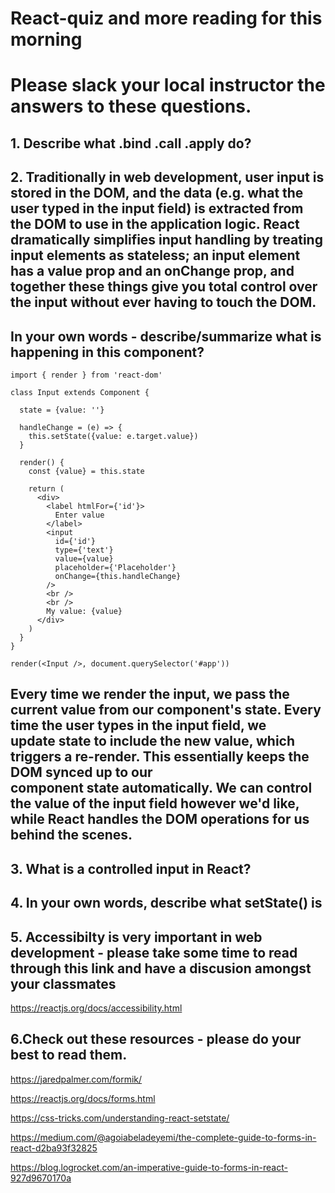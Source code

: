 # React-quiz and more reading for this morning

# Please slack your local instructor the answers to these questions.  

## 1. Describe what .bind .call .apply do? 

## 2. Traditionally in web development, user input is stored in the DOM, and the data (e.g. what the user typed in the input field) is extracted from the DOM to use in the application logic. React dramatically simplifies input handling by treating input elements as stateless; an input element has a value prop and an onChange prop, and together these things give you total control over the input without ever having to touch the DOM.

## In your own words - describe/summarize what is happening in this component? 

``` import React, { Component } from 'react'
import { render } from 'react-dom'

class Input extends Component {

  state = {value: ''}

  handleChange = (e) => {
    this.setState({value: e.target.value})
  }

  render() {
    const {value} = this.state

    return (
      <div>
        <label htmlFor={'id'}>
          Enter value
        </label>
        <input
          id={'id'}
          type={'text'}
          value={value}
          placeholder={'Placeholder'}
          onChange={this.handleChange}
        />
        <br />
        <br />
        My value: {value}
      </div>
    )
  }
}

render(<Input />, document.querySelector('#app'))

```
## Every time we render the input, we pass the current value from our component's state. Every time the user types in the input field, we update state to include the new value, which triggers a re-render. This essentially keeps the DOM synced up to our component state automatically. We can control the value of the input field however we'd like, while React handles the DOM operations for us behind the scenes.

## 3. What is a controlled input in React? 

## 4. In  your own words, describe what setState() is  

## 5. Accessibilty is very important in web development - please take some time to read through this link and have a discusion amongst your classmates 
https://reactjs.org/docs/accessibility.html


## 6.Check out these resources - please do your best to read them. 

https://jaredpalmer.com/formik/ 

https://reactjs.org/docs/forms.html

https://css-tricks.com/understanding-react-setstate/

https://medium.com/@agoiabeladeyemi/the-complete-guide-to-forms-in-react-d2ba93f32825

https://blog.logrocket.com/an-imperative-guide-to-forms-in-react-927d9670170a
